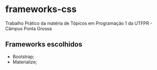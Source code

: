 # frameworks-css

Trabalho Prático da matéria de Tópicos em Programação 1 da UTFPR - Câmpus Ponta Grossa

## Frameworks escolhidos
 - Bootstrap;
 - Materialize;